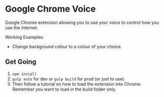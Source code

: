 # Google Chrome Voice
Google Chrome extension allowing you to use your voice to control how you use the internet.

Working Examples:

- Change background colour to a colour of your choice.

## Get Going

1. `npm install`
2. `gulp auto` for dev or `gulp build` for prod (or just to use).
3. Then follow a tutorial on how to load the extension into Chrome. Remember you want to load in the build folder only.
